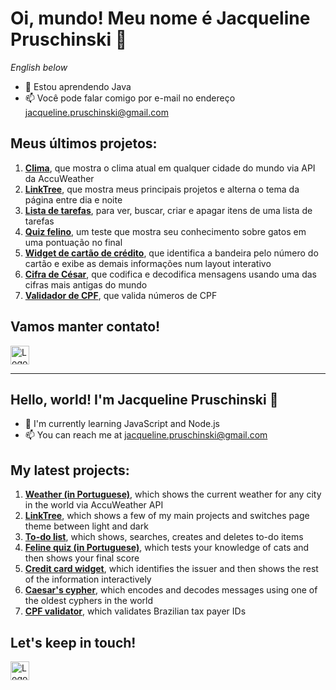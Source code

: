 # Oi, mundo! Meu nome é Jacqueline Pruschinski 👋

*English below*

- 🌱 Estou aprendendo Java
- 📫 Você pode falar comigo por e-mail no endereço jacqueline.pruschinski@gmail.com

## Meus últimos projetos:

1. **[Clima](https://clima-topaz-two.vercel.app/)**, que mostra o clima atual em qualquer cidade do mundo via API da AccuWeather
1. **[LinkTree](https://link-tree-flax-tau.vercel.app/)**, que mostra meus principais projetos e alterna o tema da página entre dia e noite
1. **[Lista de tarefas](https://exercicios-ten.vercel.app/js/toDo/toDo.html)**, para ver, buscar, criar e apagar itens de uma lista de tarefas
1. **[Quiz felino](https://exercicios-ten.vercel.app/js/quizKitty/quizKitty.html)**, um teste que mostra seu conhecimento sobre gatos em uma pontuação no final
1. **[Widget de cartão de crédito](https://explorer-lab-ebon-two.vercel.app/)**, que identifica a bandeira pelo número do cartão e exibe as demais informações num layout interativo 
1. **[Cifra de César](https://exercicios-ten.vercel.app/js/caesarCipher/caesarCipher.html)**, que codifica e decodifica mensagens usando uma das cifras mais antigas do mundo
1. **[Validador de CPF](https://exercicios-ten.vercel.app/js/cpf/cpf.html)**, que valida números de CPF 

## Vamos manter contato! 

<a href="https://www.linkedin.com/in/jacqueline-pruschinski/" target="_blank"><img src="https://upload.wikimedia.org/wikipedia/commons/thumb/c/ca/LinkedIn_logo_initials.png/768px-LinkedIn_logo_initials.png" alt="Logo do LinkedIn" width="30"/></a>

---

## Hello, world! I'm Jacqueline Pruschinski 👋

- 🌱 I'm currently learning JavaScript and Node.js 
- 📫 You can reach me at jacqueline.pruschinski@gmail.com

## My latest projects:

1. **[Weather (in Portuguese)](https://clima-topaz-two.vercel.app/)**, which shows the current weather for any city in the world via AccuWeather API 
1. **[LinkTree](https://link-tree-flax-tau.vercel.app/)**, which shows a few of my main projects and switches page theme between light and dark
1. **[To-do list](https://exercicios-ten.vercel.app/js/toDo/toDo.html)**, which shows, searches, creates and deletes to-do items
1. **[Feline quiz (in Portuguese)](https://exercicios-ten.vercel.app/js/quizKitty/quizKitty.html)**, which tests your knowledge of cats and then shows your final score
1. **[Credit card widget](https://explorer-lab-ebon-two.vercel.app/)**, which identifies the issuer and then shows the rest of the information interactively
1. **[Caesar's cypher](https://exercicios-ten.vercel.app/js/caesarCipher/caesarCipher.html)**, which encodes and decodes messages using one of the oldest cyphers in the world
1. **[CPF validator](https://exercicios-ten.vercel.app/js/cpf/cpf.html)**, which validates Brazilian tax payer IDs

## Let's keep in touch! 

<a href="https://www.linkedin.com/in/jacqueline-pruschinski/" target="_blank"><img src="https://upload.wikimedia.org/wikipedia/commons/thumb/c/ca/LinkedIn_logo_initials.png/768px-LinkedIn_logo_initials.png" alt="Logo do LinkedIn" width="30"/></a>

<!--
**zignini/zignini** is a ✨ _special_ ✨ repository because its `README.md` (this file) appears on your GitHub profile.

Here are some ideas to get you started:

- 🔭 I’m currently working on ...
- 👯 I’m looking to collaborate on ...
- 🤔 I’m looking for help with ...
- 💬 Ask me about ...
- 😄 Pronouns: ...
- ⚡ Fun fact: ...
-->

